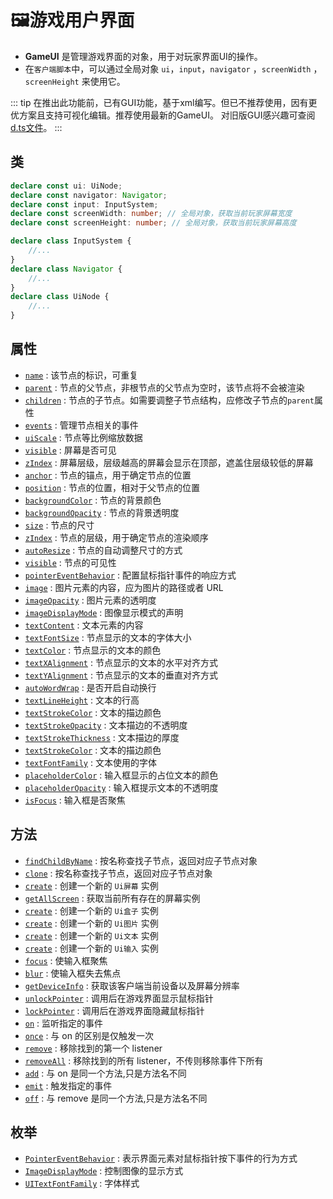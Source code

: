 # 🖼️游戏用户界面

- **GameUI** 是管理游戏界面的对象，用于对玩家界面UI的操作。
- 在`客户端脚本`中，可以通过全局对象 `ui`，`input`，`navigator` ，`screenWidth` ，`screenHeight` 来使用它。

::: tip
在推出此功能前，已有GUI功能，基于xml编写。但已不推荐使用，因有更优方案且支持可视化编辑。推荐使用最新的GameUI。
对旧版GUI感兴趣可查阅[d.ts文件](https://github.com/box3lab/arena_dts/blob/main/GameAPI.d.ts#L13224)。
:::


## 类

```typescript
declare const ui: UiNode;
declare const navigator: Navigator;
declare const input: InputSystem;
declare const screenWidth: number; // 全局对象，获取当前玩家屏幕宽度
declare const screenHeight: number; // 全局对象，获取当前玩家屏幕高度

declare class InputSystem {
    //...
}
declare class Navigator {
    //...
}
declare class UiNode {
    //...
}
```


## 属性
- [`name`](./UiNode#name) : 该节点的标识，可重复
- [`parent`](./UiNode#parent) : 节点的父节点，非根节点的父节点为空时，该节点将不会被渲染
- [`children`](./UiNode#children) : 节点的子节点。如需要调整子节点结构，应修改子节点的`parent`属性
- [`events`](./UiNode#events) : 管理节点相关的事件
- [`uiScale`](./UiNode#uiScale) : 节点等比例缩放数据
- [`visible`](./UiScreen#visible) : 屏幕是否可见
- [`zIndex`](./UiScreen#zIndex) : 屏幕层级，层级越高的屏幕会显示在顶部，遮盖住层级较低的屏幕
- [`anchor`](./UiRenderable#anchor) : 节点的锚点，用于确定节点的位置
- [`position`](./UiRenderable#position) : 节点的位置，相对于父节点的位置
- [`backgroundColor`](./UiRenderable#backgroundColor) : 节点的背景颜色
- [`backgroundOpacity`](./UiRenderable#backgroundOpacity) : 节点的背景透明度
- [`size`](./UiRenderable#size) : 节点的尺寸
- [`zIndex`](./UiRenderable#zIndex) : 节点的层级，用于确定节点的渲染顺序
- [`autoResize`](./UiRenderable#autoResize) : 节点的自动调整尺寸的方式
- [`visible`](./UiRenderable#visible) : 节点的可见性
- [`pointerEventBehavior`](./UiRenderable#pointerEventBehavior) : 配置鼠标指针事件的响应方式
- [`image`](./node/UiImage#image) : 图片元素的内容，应为图片的路径或者 URL
- [`imageOpacity`](./node/UiImage#imageOpacity) : 图片元素的透明度
- [`imageDisplayMode`](./node/UiImage#imageDisplayMode) : 图像显示模式的声明
- [`textContent`](./node/UiText#textContent) : 文本元素的内容
- [`textFontSize`](./node/UiText#textFontSize) : 节点显示的文本的字体大小
- [`textColor`](./node/UiText#textColor) : 节点显示的文本的颜色
- [`textXAlignment`](./node/UiText#textXAlignment) : 节点显示的文本的水平对齐方式
- [`textYAlignment`](./node/UiText#textYAlignment) : 节点显示的文本的垂直对齐方式
- [`autoWordWrap`](./node/UiText#autoWordWrap) : 是否开启自动换行
- [`textLineHeight`](./node/UiText#textLineHeight) : 文本的行高
- [`textStrokeColor`](./node/UiText#textStrokeColor) : 文本的描边颜色
- [`textStrokeOpacity`](./node/UiText#textStrokeOpacity) : 文本描边的不透明度
- [`textStrokeThickness`](./node/UiText#textStrokeThickness) : 文本描边的厚度
- [`textStrokeColor`](./node/UiText#textStrokeColor) : 文本的描边颜色
- [`textFontFamily`](./node/UiInput#textFontFamily) : 文本使用的字体
- [`placeholderColor`](./node/UiInput#placeholderColor) : 输入框显示的占位文本的颜色
- [`placeholderOpacity`](./node/UiInput#placeholderOpacity) : 输入框提示文本的不透明度
- [`isFocus`](./node/UiInput#isFocus) : 输入框是否聚焦

## 方法
- [`findChildByName`](./UiNode#findChildByName) : 按名称查找子节点，返回对应子节点对象
- [`clone`](./UiNode#clone) : 按名称查找子节点，返回对应子节点对象
- [`create`](./UiScreen#create) : 创建一个新的 `Ui屏幕` 实例
- [`getAllScreen`](./UiScreen#getAllScreen) : 获取当前所有存在的屏幕实例
- [`create`](./node/UiBox#create) : 创建一个新的 `Ui盒子` 实例
- [`create`](./node/UiImage#create) : 创建一个新的 `Ui图片` 实例
- [`create`](./node/UiText#create) : 创建一个新的 `Ui文本` 实例
- [`create`](./node/UiInput#create) : 创建一个新的 `Ui输入` 实例
- [`focus`](./node/UiInput#isFocus) : 使输入框聚焦
- [`blur`](./node/UiInput#blur) : 使输入框失去焦点
- [`getDeviceInfo`](./navigator#getDeviceInfo) : 获取该客户端当前设备以及屏幕分辨率
- [`unlockPointer`](./input#unlockPointer) : 调用后在游戏界面显示鼠标指针
- [`lockPointer`](./input#lockPointer) : 调用后在游戏界面隐藏鼠标指针
- [`on`](./UiEvent#on) : 监听指定的事件
- [`once`](./UiEvent#once) : 与 on 的区别是仅触发一次
- [`remove`](./UiEvent#remove) : 移除找到的第一个 listener
- [`removeAll`](./UiEvent#removeAll) : 移除找到的所有 listener，不传则移除事件下所有
- [`add`](./UiEvent#add) : 与 on 是同一个方法,只是方法名不同
- [`emit`](./UiEvent#emit) : 触发指定的事件
- [`off`](./UiEvent#off) : 与 remove 是同一个方法,只是方法名不同

## 枚举
- [`PointerEventBehavior`](./UiRenderable#PointerEventBehavior) : 表示界面元素对鼠标指针按下事件的行为方式
- [`ImageDisplayMode`](./node/UiImage#ImageDisplayMode) : 控制图像的显示方式
- [`UITextFontFamily`](./node/UiText#UITextFontFamily) : 字体样式